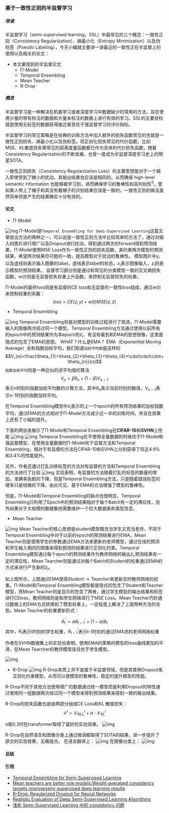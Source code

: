 ### 基于一致性正则的半监督学习
##### 导读

半监督学习（semi-supervised learning，SSL）中最常见的三个概念：一致性正则（Consistency Regularization）、熵最小化（Entropy Minimization）以及伪标签（Pseudo Labeling），今天小编就主要讲一讲最近的一致性正在半监督上的使用以及相关的论文：

- 本文要提到的半监督论文
    - Π-Model
    - Temporal Ensembling
    - Mean Teacher
    - R-Drop

##### 概念
半监督学习是一种解决在机器学习或者深度学习中数据缺少的常用的方法，旨在使用少量的带有标注的数据和大量未标注的数据上进行有效的学习。SSL的主要目标就是使用无标签的数据获得接近甚至优于强监督学习的评价指标。

半监督学习的常见策略是在经典的训练方法中加入额外的损失函数常见的也就是一致性正则损失、熵最小化以及伪标签。而正则化损失常见的代价函数，比如MSE、KL散度损失等常见的距离度量函数都已作为具体的代价损失函数，随着Consistency Regularization的不断发展，也曾一度成为半监督深度学习史上的明星SOTA。

一致性正则损失（Consistency Regularization Loss）的主要思想是对于一个输入即使受到了微小的扰动，其输出结果也应该是相同的。从而确保 high-level semantic information 也能够被学习到，进而确保学习的鲁棒性和高判别性$^{5}$。譬如某人带上了帽子和其没有戴帽子的识别结果应该是一致的。一致性正则的做法虽然简单但是产生的结果确实十分有效的。

#### 论文
- Π-Model

![img](images/WX20211027-160903@2x.png)
Π-Model是`Temporal Ensembling for Semi-Supervised Learning`这篇文章提出方法的两种之一，可以说是一致性正则方法中比较简单的方法了，通过对输入的图片进行增广以及Dropout进行扰动，得到通过两次的forward得到预测结果，Π-Model使用MSE Loss作为一致性正则的损失函数，来约束两次模型的预测结果，希望两次结果尽可能的一致，提高模型对于扰动的鲁棒性。
模型图片中$y_{i}$以及虚线则表示输入图像的label，虚线表示label的状态，$x_{i}$表示图像输入，$z_{i}$则表示模型的预测结果。
监督学习部分则是通过和常见的分类模型一致的交叉熵损失函数，$w(t)$则是无监督损失权重上升函数，来控制无监督损失的权重。

Π-Model的最终loss则是有监督的CE loss和无监督的一致性loss组成，通过$w(t)$来控制权重的系数：
$$loss=CE(z,y)+w(t)MSE(z,\widetilde{z})$$

- Temporal Ensembling
  
![img](images/WX20211027-161029@2x.png)
Temporal Ensembling则是对模型的训练过程进行了改进，Π-Model需要输入的图像两次经过同一个模型，Temporal Ensembling方法通过使用以前所有的epoch中的预测结果作为本epoch的$\widetilde{z}_{i}$，有没有看到和EMA的思想很像，这里面隐式的包含了EMA的思想。
WHAT？什么是EMA？
EMA（Exponential Moving Average）全称指数加权平均，我们知道`加权平均数`是这样的
$$V_{n}=\frac{\theta_{1}+\theta_{2}+\theta_{3}+\theta_{4}+\cdot\cdot\cdot+\theta_{n}}{n}$$
`指数加权平均`则是一种近似的求平均值的算法
$$V_{n}=\beta \theta_{n} + (1-\beta)V_{n-1}$$
表示n时刻的指数加权平均数的计算方法，其中$\theta_{n}$表示当前时刻的数值，$V_{n-1}$表示n-1时刻的指数加权平均。

在Temporal Ensembling模型中$\widetilde{z}_{i}$表示的上一个epoch的所有预测结果的加权指数平均，通过EMA的方式相对于Π-Model方法减少近一半的训练时间，并且在效果上还有了小幅的提升。

下面的两张表展示了Π-Model和Temporal Ensembling在**CIFAR-10**和**SVHN**上性能
![img](images/WX20211027-174239@2x.png)
![img](images/WX20211027-174459@2x.png)
Temporal Ensembling在不使用全量数据的时候优于Π-Model和强监督模型，在使用全量数据时Π-Model优于监督方法和Temporal Ensembling，相对于有监督的方法在CIFAR-10和SVHN上分别获得了将近4.9%和3.4%的性能提升。

另外，作者还通过打乱训练标签的方法对有监督的方法和Temporal Ensembling的方法进行了比较
![img](images/WX20211028-155355@2x.png)
实验表明，有监督的方法随着打乱的标签的数量的增加，准确率急剧的下降，但是Temporal Ensembling方法，只是随着错误标签的增多只是轻微的下降，由此可见，基于EMA的方法增强了模型的鲁棒性。

但是，Π-Model和Temporal Ensembling的缺点也很明显，Temporal Ensembling只利用了Epoch中的预测结果相对于每个Batch有一定的滞后性，另外如果对于大规模的数据集他需要维护一个巨大数据表和类型信息。

- Mean Teacher

![img](images/WX20211027-161101@2x.png)
Mean Teacher的核心思想是student模型既充当学生又充当老师，不同于Temporal Ensembling中对于以前的epoch的预测结果进行EMA，Mean Teacher则是使用学生的参数通过EMA方法来更新的老师模型，通过在线的预测和学生输入相同的图像来得到预测的结果进行正则化约束。Temporal Ensembling模型通过每个epoch的预测结果作为教师网络的输出$\widetilde{z}_{i}$,预测结果有一定的滞后性，Mean Tearcher则是通过对每个Batch的Student的权重通过EMA的方式来进行产生新的$\widetilde{z}_{i}$。

如上图所示，上图通过EMA使得$Student \rightarrow Tearcher$来更新实时教师网络的权重。Π-Model和Temporal Ensembling模型都是隐式的包含了Student和Teacher模型，而Mean Teacher则是显示的包含了两者，通过学生模型的输出结果和标签进行CEloss，教师网络则是和学生网络进行了MSE Loss。Mean Teacher巧妙通过数据上的EMA方式转换到了模型权重上，一定程度上解决了上面两种方法的劣势。Mean Teacher的权重更新形式：

$$\theta^{\prime}_{t}=\alpha\theta^{\prime}_{t-1}+(1-\alpha)\theta_{t}$$
其中，$\theta_{t}$表示t时刻的学生权重，$\theta^{\prime}_{t-1}$表示t-1时刻的通过EMA求的老师网络权重

作者在SVHN数据集上的实验也表明，使用EMA的策略的模型的loss曲线更加的平滑，在Mean Tearcher的教师模型往往优于学生模型。

![img](images/WX20211029-163345@2x.png)

- R-Drop
![img](images/WX20211027-161240@2x.png)
R-Drop本质上并不是属于半监督领域，但是其使用Dropout来正则化约束模型，从而可以使模型的鲁棒性，稳定的提升模型的性能。

R-Drop不同于其他方法使用增广的数据通过统一模型而是利用Dropout的特性通过使用同一组数据两次经过同一个模型来得到预测结果来得到一致的输出结果。

R-Drop的损失函数也是由两部分组成CE Loss和KL 散度损失：
$$\mathcal{L}^{i}=\mathcal{L}^{i}_{NLL}+\alpha\cdot\mathcal{L}^{i}_{KL}$$

$\alpha$取0.3时在transformer取得了最好的实验效果。
![img](images/WX20211029-170116@2x.png)

R-Drop在自然语言和图像分类上通过微调都取得了SOTA的结果，进一步提升了原文的实验效果，无痛提点。
在语言翻译上：
![img](images/WX20211029-165939@2x.png)
在图像分类上：
![img](images/WX20211029-170431@2x.png)

#### 总结


#### 引用
- [Temporal Ensembling for Semi-Supervised Learning](https://arxiv.org/abs/1610.02242)
- [Mean teachers are better role models:Weight-averaged consistency targets improvesemi-supervised deep learning results](https://arxiv.org/abs/1703.01780)
- [R-Drop: Regularized Dropout for Neural Networks](https://arxiv.org/abs/2106.14448)
- [Realistic Evaluation of Deep Semi-Supervised Learning Algorithms](https://arxiv.org/abs/1804.09170)
- [浅析 Semi-Supervised Learning 中的 consistency 问题](https://blog.csdn.net/JYZhang_CVML/article/details/106817709)